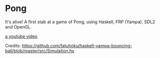 # Pong

It's alive!  A first stab at a game of Pong, using Haskell, FRP (Yampa), SDL2 and OpenGL.

[a youtube video](https://www.youtube.com/watch?v=QyRzJuv_3bk)

Credits:
https://github.com/fatuhoku/haskell-yampa-bouncing-ball/blob/master/src/Simulation.hs
